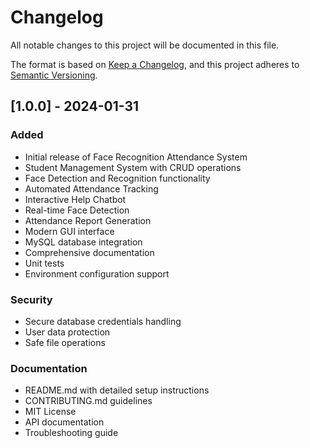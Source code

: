 # Changelog

All notable changes to this project will be documented in this file.

The format is based on [Keep a Changelog](https://keepachangelog.com/en/1.0.0/),
and this project adheres to [Semantic Versioning](https://semver.org/spec/v2.0.0.html).

## [1.0.0] - 2024-01-31

### Added
- Initial release of Face Recognition Attendance System
- Student Management System with CRUD operations
- Face Detection and Recognition functionality
- Automated Attendance Tracking
- Interactive Help Chatbot
- Real-time Face Detection
- Attendance Report Generation
- Modern GUI interface
- MySQL database integration
- Comprehensive documentation
- Unit tests
- Environment configuration support

### Security
- Secure database credentials handling
- User data protection
- Safe file operations

### Documentation
- README.md with detailed setup instructions
- CONTRIBUTING.md guidelines
- MIT License
- API documentation
- Troubleshooting guide 